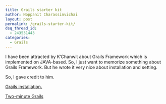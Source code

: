 ```yaml
---
title: Grails starter kit
author: Noppanit Charassinvichai
layout: post
permalink: /grails-starter-kit/
dsq_thread_id:
  - 243531443
categories:
  - Grails
---
```

I have been attracted by K&#8217;Chanwit about Grails Framework which is implemented on JAVA-based. So, I just want to memorize something about Grails Framework. But he wrote it very nice about installation and setting.

So, I gave credit to him.

[Grails installation.][1]

[Two-minute Grails][2]

 [1]: http://groups.google.com/group/thai-grails-user/web/getting-started
 [2]: http://groups.google.com/group/thai-grails-user/web/two-minute-tutorial